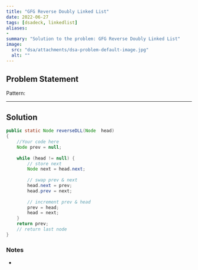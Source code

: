 ```yaml
---
title: "GFG Reverse Doubly Linked List"
date: 2022-06-27
tags: [dsadeck, linkedlist]
aliases:
- 
summary: "Solution to the problem: GFG Reverse Doubly Linked List"
image:
  src: "dsa/attachments/dsa-problem-default-image.jpg"
  alt: ""
---
```


## Problem Statement


Pattern: 

---

## Solution
``` java
public static Node reverseDLL(Node  head)
{
    //Your code here
    Node prev = null;
    
    while (head != null) {
        // store next
        Node next = head.next;
        
        // swap prev & next
        head.next = prev;
        head.prev = next;
                    
        // increment prev & head                        
        prev = head;
        head = next;
    }
    return prev;
    // return last node
}
```

### Notes
- 

